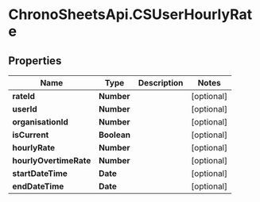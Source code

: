 # ChronoSheetsApi.CSUserHourlyRate

## Properties
Name | Type | Description | Notes
------------ | ------------- | ------------- | -------------
**rateId** | **Number** |  | [optional] 
**userId** | **Number** |  | [optional] 
**organisationId** | **Number** |  | [optional] 
**isCurrent** | **Boolean** |  | [optional] 
**hourlyRate** | **Number** |  | [optional] 
**hourlyOvertimeRate** | **Number** |  | [optional] 
**startDateTime** | **Date** |  | [optional] 
**endDateTime** | **Date** |  | [optional] 


